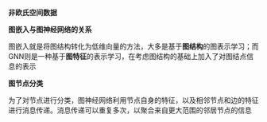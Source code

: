 **非欧氏空间数据**

**图嵌入与图神经网络的关系**

图嵌入就是将图结构转化为低维向量的方法，大多是基于**图结构**的图表示学习；而GNN则是一种基于**图特征**的表示学习，在考虑图结构的基础上加入了对图结点信息的表示

**图节点分类**

为了对节点进行分类，图神经网络利用节点自身的特征，以及相邻节点和边的特征进行消息传递。消息传递可以重复多次，以聚合来自更大范围的邻居节点的信息

